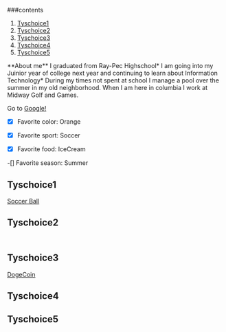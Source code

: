 <!DOCTYPE html>
<html>
 <title><i> #Infotc1000-FINAL </i></title>

###contents
1. [Tyschoice1](#Tyschoice1)
2. [Tyschoice2](#Tyschoice2)
3. [Tyschoice3](#Tyschoice3)
4. [Tyschoice4](#Tyschoice4)
5. [Tyschoice5](#Tyschoice5)

<head>**About me** I graduated from Ray-Pec Highschool* I am going into my Juinior year of college next year and continuing to learn about Information Technology* During my times not spent at school I manage a pool over the summer in my old neighborhood. When I am here in columbia I work at Midway Golf and Games.</head>

Go to [Google!](https://google.com)

-[x] Favorite color: Orange

-[x] Favorite sport: Soccer

-[x] Favorite food: IceCream

-[] Favorite season: Summer

## Tyschoice1
[Soccer Ball](https://www.google.com/search?q=image+of+soccer+ball&rlz=1C5CHFA_enUS865US865&sxsrf=ALeKk02igJ4FZNI-Yqr-QWh0URl-XrDJqQ:1620396431799&tbm=isch&source=iu&ictx=1&fir=4OeY7PTxeO_1FM%252CjhLKzSfP4OCC8M%252C_&vet=1&usg=AI4_-kSVnXRvVyxS4Gy5x1Lcp5c4wtpm8Q&sa=X&ved=2ahUKEwijudmN37fwAhUWCM0KHR7LDtgQ9QF6BAgSEAE&biw=757&bih=616#imgrc=4OeY7PTxeO_1FM)

## Tyschoice2
<img src="soccerball/soccerball.svg" width="100" height="10">

## Tyschoice3
[DogeCoin](https://github.com/dogecoin/dogecoin)

## Tyschoice4

## Tyschoice5
</html>